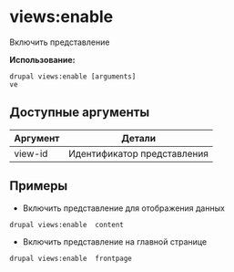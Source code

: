 # views:enable
Включить представление

**Использование:**
```
drupal views:enable [arguments]
ve
```

## Доступные аргументы
Аргумент | Детали
---------|-------------
view-id | Идентификатор представления

## Примеры
* Включить представление для отображения данных
```
drupal views:enable  content
```
* Включить представление на главной странице
```
drupal views:enable  frontpage
```
